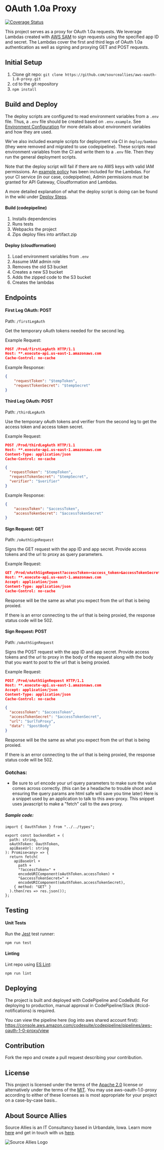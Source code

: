 # OAuth 1.0a Proxy

[![Coverage Status](https://coveralls.io/repos/github/sourceallies/aws-oauth-1.0-proxy/badge.svg?branch=master&t=VpXCpR)](https://coveralls.io/github/sourceallies/aws-oauth-1.0-proxy?branch=master)

This project serves as a proxy for OAuth 1.0a requests. We leverage Lambdas created with [AWS SAM](https://github.com/awslabs/serverless-application-model) to sign requests using the specified app ID and secret. The Lambdas cover the first and third legs of OAuth 1.0a authentication as well as signing and proxying GET and POST requests.

## Initial Setup

1. Clone git repo: `git clone https://github.com/sourceallies/aws-oauth-1.0-proxy.git`
2. cd to the git repository
3. `npm install`

## Build and Deploy

The deploy scripts are configured to read environment variables from a `.env` file. Thus, a `.env` file should be created based on `.env.example`. See [Environment Configuration](../../wiki/Environment-Configuration) for more details about environment variables and how they are used.

We've also included example scripts for deployment via CI in `deploy/bamboo` (they were removed and migrated to use codepipeline). These scripts read environment variables from the CI and write them to a `.env` file. Then they run the general deployment scripts.

Note that the deploy script will fail if there are no AWS keys with valid IAM permissions. An [example policy](/deploy/policy.JSON) has been included for the Lambdas. For your CI service (in our case, codepipeline), Admin permissions must be granted for API Gateway, Cloudformation and Lambdas.

A more detailed explanation of what the deploy script is doing can be found in the wiki under [Deploy Steps](../../wiki/Deploy-Steps).

#### Build (codepipeline)

1. Installs dependencies
2. Runs tests
3. Webpacks the project
4. Zips deploy files into artifact.zip

#### Deploy (cloudformation)

1. Load environment variables from `.env`
2. Assume IAM admin role
3. Removes the old S3 bucket
4. Creates a new S3 bucket
5. Adds the zipped code to the S3 bucket
6. Creates the lambdas

## Endpoints

#### First Leg OAuth: POST

Path: `/firstLegAuth`

Get the temporary oAuth tokens needed for the second leg.

Example Request:

``` json
POST /Prod/firstLegAuth HTTP/1.1
Host: **.execute-api.us-east-1.amazonaws.com
Cache-Control: no-cache
```

Example Response:

``` json
{
    "requestToken": "$tempToken",
    "requestTokenSecret": "$tempSecret"
}
```

#### Third Leg OAuth: POST

Path: `/thirdLegAuth`

Use the temporary oAuth tokens and verifier from the second leg to get the access token and access token secret.

Example Request:

``` json
POST /Prod/thirdLegAuth HTTP/1.1
Host: **.execute-api.us-east-1.amazonaws.com
Content-Type: application/json
Cache-Control: no-cache

{
  "requestToken": "$tempToken",
  "requestTokenSecret": "$tempSecret",
  "verifier": "$verifier"
}
```

Example Response:

``` json
{
    "accessToken": "$accessToken",
    "accessTokenSecret": "$accessTokenSecret"
}
```

#### Sign Request: GET

Path: `/oAuthSignRequest`

Signs the GET request with the app ID and app secret. Provide access tokens and the url to proxy as query parameters.

Example Request:

``` json
GET /Prod/oAuthSignRequest?accessToken=<access_token>&accessTokenSecret=<access_token_secret>&url=<url_to_proxy> HTTP/1.1
Host: **.execute-api.us-east-1.amazonaws.com
Accept: application/json
Content-Type: application/json
Cache-Control: no-cache
```

Response will be the same as what you expect from the url that is being proxied.

If there is an error connecting to the url that is being proxied, the response status code will be 502.

#### Sign Request: POST

Path: `/oAuthSignRequest`

Signs the POST request with the app ID and app secret. Provide access tokens and the url to proxy in the body of the request along with the body that you want to post to the url that is being proxied.

Example Request:

``` json
POST /Prod/oAuthSignRequest HTTP/1.1
Host: **.execute-api.us-east-1.amazonaws.com
Accept: application/json
Content-Type: application/json
Cache-Control: no-cache

{
  "accessToken": "$accessToken",
  "accessTokenSecret": "$accessTokenSecret",
  "url": "$urlToProxy",
  "data": "$postBody"
}
```

Response will be the same as what you expect from the url that is being proxied.

If there is an error connecting to the url that is being proxied, the response status code will be 502.

### Gotchas:
* Be sure to url encode your url query parameters to make sure the value comes across correctly.  (this can be a headache to trouble shoot and ensuring the query params are html safe will save you time later)
Here is a snippet used by an application to talk to this aws-proxy.  This snippet uses javascript to make a "fetch" call to the aws proxy.
##### Sample code:
```
import { OauthToken } from "../../types";

export const backendGet = (
  path: string,
  oAuthToken: OauthToken,
  apiBaseUrl: string
): Promise<any> => {
  return fetch(
    apiBaseUrl +
      path +
      "?accessToken=" +
      encodeURIComponent(oAuthToken.accessToken) +
      "&accessTokenSecret=" +
      encodeURIComponent(oAuthToken.accessTokenSecret),
    { method: "GET" }
  ).then(res => res.json());
};
```

## Testing

#### Unit Tests

Run the [Jest](https://github.com/facebook/jest) test runner:

`npm run test`


#### Linting

Lint repo using [ES Lint](https://github.com/eslint/eslint):

`npm run lint`

## Deploying
The project is built and deployed with CodePipeline and CodeBuild. For deploying to production, manual approval in CodePipeline/Slack (#cicd-notifications) is required.

You can view the pipeline here (log into aws shared account first): https://console.aws.amazon.com/codesuite/codepipeline/pipelines/aws-oauth-1-0-proxy/view

## Contribution

Fork the repo and create a pull request describing your contribution.

## License
This project is licensed under the terms of the [Apache 2.0](APACHE_LICENSE.md) license or alternatively under the terms of the [MIT](MIT_LICENSE.md).
You may use aws-oauth-1.0-proxy according to either of these licenses as is most appropriate
for your project on a case-by-case basis..

## About Source Allies
Source Allies is an IT Consultancy based in Urbandale, Iowa. Learn more [here](https://www.sourceallies.com/what-we-do/) and get in touch with us [here](https://www.sourceallies.com/contact-us/).

![Source Allies Logo](assets/sai-logo.png)
